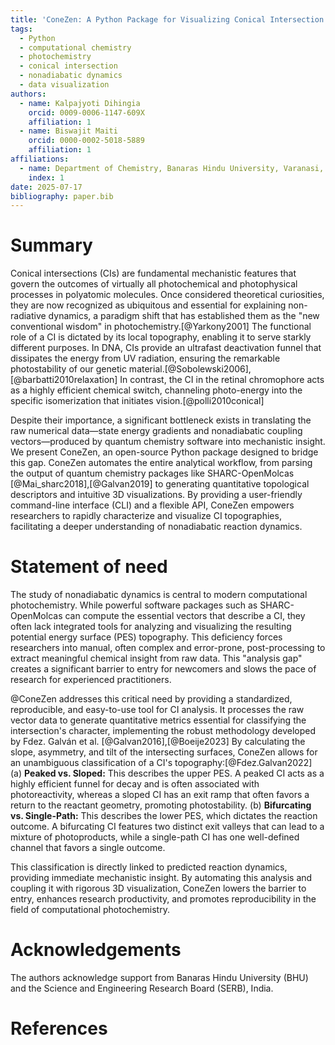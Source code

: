 ```yaml
---
title: 'ConeZen: A Python Package for Visualizing Conical Intersection Branching Planes'
tags:
  - Python
  - computational chemistry
  - photochemistry
  - conical intersection
  - nonadiabatic dynamics
  - data visualization
authors:
  - name: Kalpajyoti Dihingia
    orcid: 0009-0006-1147-609X
    affiliation: 1
  - name: Biswajit Maiti
    orcid: 0000-0002-5018-5889
    affiliation: 1
affiliations:
  - name: Department of Chemistry, Banaras Hindu University, Varanasi, Uttar Pradesh, India
    index: 1
date: 2025-07-17
bibliography: paper.bib
---
```


# Summary

Conical intersections (CIs) are fundamental mechanistic features that govern the outcomes of virtually all photochemical and photophysical processes in polyatomic molecules. Once considered theoretical curiosities, they are now recognized as ubiquitous and essential for explaining non-radiative dynamics, a paradigm shift that has established them as the "new conventional wisdom" in photochemistry.[@Yarkony2001] The functional role of a CI is dictated by its local topography, enabling it to serve starkly different purposes. In DNA, CIs provide an ultrafast deactivation funnel that dissipates the energy from UV radiation, ensuring the remarkable photostability of our genetic material.[@Sobolewski2006],[@barbatti2010relaxation] In contrast, the CI in the retinal chromophore acts as a highly efficient chemical switch, channeling photo-energy into the specific isomerization that initiates vision.[@polli2010conical]

Despite their importance, a significant bottleneck exists in translating the raw numerical data—state energy gradients and nonadiabatic coupling vectors—produced by quantum chemistry software into mechanistic insight. We present ConeZen, an open-source Python package designed to bridge this gap. ConeZen automates the entire analytical workflow, from parsing the output of quantum chemistry packages like SHARC-OpenMolcas [@Mai_sharc2018],[@Galvan2019]  to generating quantitative topological descriptors and intuitive 3D visualizations. By providing a user-friendly command-line interface (CLI) and a flexible API, ConeZen empowers researchers to rapidly characterize and visualize CI topographies, facilitating a deeper understanding of nonadiabatic reaction dynamics.

# Statement of need

The study of nonadiabatic dynamics is central to modern computational photochemistry. While powerful software packages such as SHARC-OpenMolcas can compute the essential vectors that describe a CI, they often lack integrated tools for analyzing and visualizing the resulting potential energy surface (PES) topography. This deficiency forces researchers into manual, often complex and error-prone, post-processing to extract meaningful chemical insight from raw data. This "analysis gap" creates a significant barrier to entry for newcomers and slows the pace of research for experienced practitioners.

@ConeZen addresses this critical need by providing a standardized, reproducible, and easy-to-use tool for CI analysis. It processes the raw vector data to generate quantitative metrics essential for classifying the intersection's character, implementing the robust methodology developed by Fdez. Galván et al. [@Galvan2016],[@Boeije2023] By calculating the slope, asymmetry, and tilt of the intersecting surfaces, ConeZen allows for an unambiguous classification of a CI's topography:[@Fdez.Galvan2022]
(a) **Peaked vs. Sloped:** This describes the upper PES. A peaked CI acts as a highly efficient funnel for decay and is often associated with photoreactivity, whereas a sloped CI has an exit ramp that often favors a return to the reactant geometry, promoting photostability.
(b) **Bifurcating vs. Single-Path:** This describes the lower PES, which dictates the reaction outcome. A bifurcating CI features two distinct exit valleys that can lead to a mixture of photoproducts, while a single-path CI has one well-defined channel that favors a single outcome.

This classification is directly linked to predicted reaction dynamics, providing immediate mechanistic insight. By automating this analysis and coupling it with rigorous 3D visualization, ConeZen lowers the barrier to entry, enhances research productivity, and promotes reproducibility in the field of computational photochemistry.

# Acknowledgements

The authors acknowledge support from Banaras Hindu University (BHU) and the Science and Engineering Research Board (SERB), India.

# References




